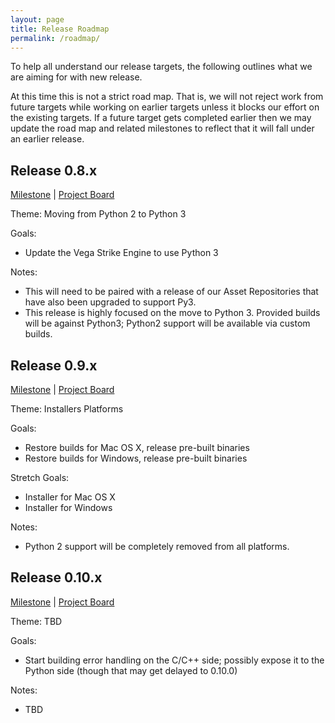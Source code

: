 ```yaml
---
layout: page
title: Release Roadmap
permalink: /roadmap/
---
```


To help all understand our release targets, the following outlines what we are aiming for with new release.

At this time this is not a strict road map. That is, we will not reject work from future targets while working on earlier targets unless it blocks our effort on the existing targets. If a future target gets completed earlier then we may update the road map and related milestones to reflect that it will fall under an earlier release.

## Release 0.8.x
[Milestone](https://github.com/vegastrike/Vega-Strike-Engine-Source/milestone/3) | [Project Board](https://github.com/orgs/vegastrike/projects/11)

Theme: Moving from Python 2 to Python 3

Goals:
- Update the Vega Strike Engine to use Python 3

Notes:
- This will need to be paired with a release of our Asset Repositories that have also been upgraded to support Py3.
- This release is highly focused on the move to Python 3. Provided builds will be against Python3; Python2 support will be available via custom builds.

## Release 0.9.x
[Milestone](https://github.com/vegastrike/Vega-Strike-Engine-Source/milestone/5) | [Project Board](https://github.com/orgs/vegastrike/projects/12)

Theme: Installers Platforms

Goals:
- Restore builds for Mac OS X, release pre-built binaries
- Restore builds for Windows, release pre-built binaries

Stretch Goals:
- Installer for Mac OS X
- Installer for Windows

Notes:
- Python 2 support will be completely removed from all platforms.

## Release 0.10.x
[Milestone]() | [Project Board]()

Theme: TBD

Goals:
- Start building error handling on the C/C++ side; possibly expose it to the Python side (though that may get delayed to 0.10.0)

Notes:
- TBD

